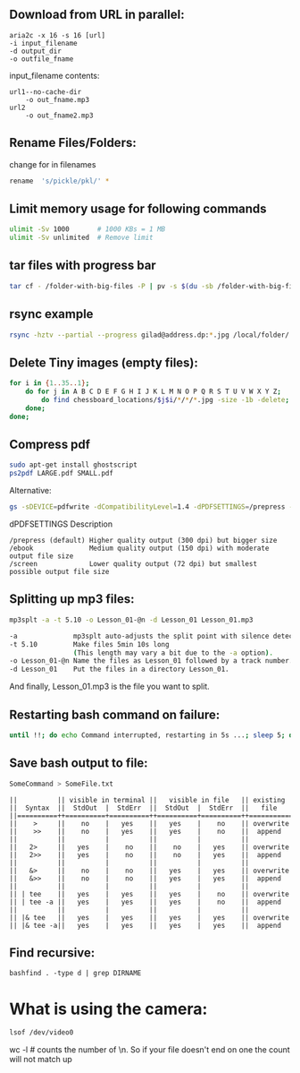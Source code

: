## Download from URL in parallel:
    aria2c -x 16 -s 16 [url]
    -i input_filename
    -d output_dir
    -o outfile_fname

input_filename contents:
```text
url1--no-cache-dir
    -o out_fname.mp3
url2
    -o out_fname2.mp3
```

## Rename Files/Folders:
change <pickle> for <pkl> in filenames
```bash
rename  's/pickle/pkl/' *
```

## Limit memory usage for following commands
```bash
ulimit -Sv 1000       # 1000 KBs = 1 MB
ulimit -Sv unlimited  # Remove limit
```

## tar files with progress bar
```bash
tar cf - /folder-with-big-files -P | pv -s $(du -sb /folder-with-big-files | awk '{print $1}') | gzip > big-files.tar.gz
```

## rsync example
```bash
rsync -hztv --partial --progress gilad@address.dp:*.jpg /local/folder/
```

## Delete Tiny images (empty files):
```bash
for i in {1..35..1};
    do for j in A B C D E F G H I J K L M N O P Q R S T U V W X Y Z;
        do find chessboard_locations/$j$i/*/*/*.jpg -size -1b -delete;
    done;
done;
```

## Compress pdf
```bash
sudo apt-get install ghostscript
ps2pdf LARGE.pdf SMALL.pdf
```

Alternative:
```bash
gs -sDEVICE=pdfwrite -dCompatibilityLevel=1.4 -dPDFSETTINGS=/prepress -dNOPAUSE -dQUIET -dBATCH -sOutputFile=compressed_PDF_file.pdf input_PDF_file.pdf
```

dPDFSETTINGS	Description

    /prepress (default) Higher quality output (300 dpi) but bigger size
    /ebook              Medium quality output (150 dpi) with moderate output file size
    /screen             Lower quality output (72 dpi) but smallest possible output file size

## Splitting up mp3 files:
```bash
mp3splt -a -t 5.10 -o Lesson_01-@n -d Lesson_01 Lesson_01.mp3
```
```bash
-a              mp3splt auto-adjusts the split point with silence detection.
-t 5.10         Make files 5min 10s long
                (This length may vary a bit due to the -a option).
-o Lesson_01-@n Name the files as Lesson_01 followed by a track number.
-d Lesson_01    Put the files in a directory Lesson_01.
``````
And finally, Lesson_01.mp3 is the file you want to split.

## Restarting bash command on failure:
```bash
until !!; do echo Command interrupted, restarting in 5s ...; sleep 5; done
```

## Save bash output to file:
```bash
SomeCommand > SomeFile.txt
```
    ||          || visible in terminal ||   visible in file   || existing
    ||  Syntax  ||  StdOut  |  StdErr  ||  StdOut  |  StdErr  ||   file
    ||==========++==========+==========++==========+==========++===========
    ||    >     ||    no    |   yes    ||   yes    |    no    || overwrite
    ||    >>    ||    no    |   yes    ||   yes    |    no    ||  append
    ||          ||          |          ||          |          ||
    ||   2>     ||   yes    |    no    ||    no    |   yes    || overwrite
    ||   2>>    ||   yes    |    no    ||    no    |   yes    ||  append
    ||          ||          |          ||          |          ||
    ||   &>     ||    no    |    no    ||   yes    |   yes    || overwrite
    ||   &>>    ||    no    |    no    ||   yes    |   yes    ||  append
    ||          ||          |          ||          |          ||
    || | tee    ||   yes    |   yes    ||   yes    |    no    || overwrite
    || | tee -a ||   yes    |   yes    ||   yes    |    no    ||  append
    ||          ||          |          ||          |          ||
    || |& tee   ||   yes    |   yes    ||   yes    |   yes    || overwrite
    || |& tee -a||   yes    |   yes    ||   yes    |   yes    ||  append


## Find recursive:
```
bashfind . -type d | grep DIRNAME
```

# What is using the camera:
```bash
lsof /dev/video0
```


wc -l # counts the number of \n. So if your file doesn't end on one the count will not match up